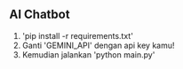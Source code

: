 ## AI Chatbot
1. 'pip install -r requirements.txt'
2. Ganti 'GEMINI_API' dengan api key kamu!
3. Kemudian jalankan 'python main.py'


